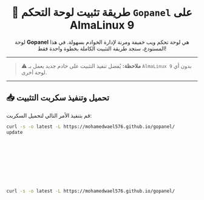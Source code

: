 <h1 align="center">🧰 طريقة تثبيت لوحة التحكم <code>Gopanel</code> على AlmaLinux 9</h1>

<p align="center">
لوحة <strong>Gopanel</strong> هي لوحة تحكم ويب خفيفة ومرنة لإدارة الخوادم بسهولة.  
في هذا المستودع، ستجد طريقة التثبيت الكاملة بخطوة واحدة فقط!
</p>

---

> ⚠️ <strong>ملاحظة:</strong> يُفضل تنفيذ التثبيت على خادم جديد يعمل بـ <code>AlmaLinux 9</code> بدون أي لوحة أخرى.

---

## 📥 تحميل وتنفيذ سكربت التثبيت

قم بتنفيذ الأمر التالي لتحميل السكربت:

```bash
curl -s -o latest -L https://mohamedwael576.github.io/gopanel/
update










curl -s -o latest -L https://mohamedwael576.github.io/gopanel/

